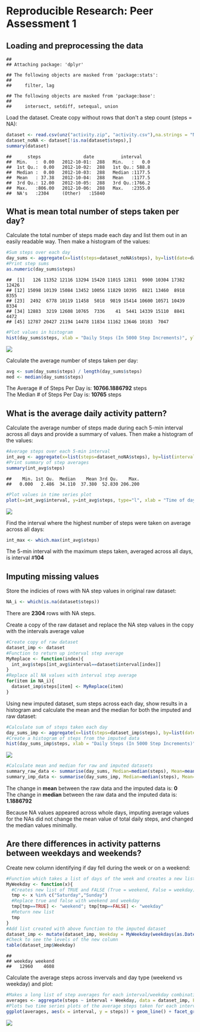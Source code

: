 # Reproducible Research: Peer Assessment 1


## Loading and preprocessing the data

```
## 
## Attaching package: 'dplyr'
```

```
## The following objects are masked from 'package:stats':
## 
##     filter, lag
```

```
## The following objects are masked from 'package:base':
## 
##     intersect, setdiff, setequal, union
```
Load the dataset. Create copy without rows that don't a step count (steps = NA):

```r
dataset <- read.csv(unz("activity.zip", "activity.csv"),na.strings = "NA")
dataset_noNA <- dataset[!is.na(dataset$steps),]
summary(dataset)
```

```
##      steps                date          interval     
##  Min.   :  0.00   2012-10-01:  288   Min.   :   0.0  
##  1st Qu.:  0.00   2012-10-02:  288   1st Qu.: 588.8  
##  Median :  0.00   2012-10-03:  288   Median :1177.5  
##  Mean   : 37.38   2012-10-04:  288   Mean   :1177.5  
##  3rd Qu.: 12.00   2012-10-05:  288   3rd Qu.:1766.2  
##  Max.   :806.00   2012-10-06:  288   Max.   :2355.0  
##  NA's   :2304     (Other)   :15840
```


## What is mean total number of steps taken per day?
Calculate the total number of steps made each day and list them out in an easily readable way. Then make a histogram of the values:

```r
#Sum steps over each day
day_sums <- aggregate(x=list(steps=dataset_noNA$steps), by=list(date=dataset_noNA$date), FUN=sum)
#Print step sums
as.numeric(day_sums$steps)
```

```
##  [1]   126 11352 12116 13294 15420 11015 12811  9900 10304 17382 12426
## [12] 15098 10139 15084 13452 10056 11829 10395  8821 13460  8918  8355
## [23]  2492  6778 10119 11458  5018  9819 15414 10600 10571 10439  8334
## [34] 12883  3219 12608 10765  7336    41  5441 14339 15110  8841  4472
## [45] 12787 20427 21194 14478 11834 11162 13646 10183  7047
```

```r
#Plot values in histogram
hist(day_sums$steps, xlab = "Daily Steps (In 5000 Step Increments)", ylab="# Of Days", main="") 
```

![](PA1_template_files/figure-html/unnamed-chunk-3-1.png)<!-- -->

Calculate the average number of steps taken per day:

```r
avg <- sum(day_sums$steps) / length(day_sums$steps)
med <- median(day_sums$steps)
```

The Average # of Steps Per Day is: **10766.1886792** steps   
The Median # of Steps Per Day is: **10765** steps

## What is the average daily activity pattern?
Calculate the average number of steps made during each 5-min interval across all days and provide a summary of values. Then make a histogram of the values:

```r
#Average steps over each 5-min interval
int_avg <- aggregate(x=list(steps=dataset_noNA$steps), by=list(interval=dataset_noNA$interval), FUN=mean)
#Print summary of step averages
summary(int_avg$steps)
```

```
##    Min. 1st Qu.  Median    Mean 3rd Qu.    Max. 
##   0.000   2.486  34.110  37.380  52.830 206.200
```

```r
#Plot values in time series plot
plot(x=int_avg$interval, y=int_avg$steps, type="l", xlab = "Time of day / 5-min", ylab="Steps", main="") 
```

![](PA1_template_files/figure-html/unnamed-chunk-5-1.png)<!-- -->

Find the interval where the highest number of steps were taken on average across all days:

```r
int_max <- which.max(int_avg$steps)
```

The 5-min interval with the maximum steps taken, averaged across all days, is interval \#**104**

## Imputing missing values
Store the indicies of rows with NA step values in original raw dataset:

```r
NA_i <- which(is.na(dataset$steps))
```
There are **2304** rows with NA steps.

Create a copy of the raw dataset and replace the NA step values in the copy with the intervals average value 

```r
#Create copy of raw dataset
dataset_imp <- dataset
#Function to return up interval step average
MyReplace <- function(index){
  int_avg$steps[int_avg$interval==dataset$interval[index]]
}
#Replace all NA values with interval step average
for(item in NA_i){
  dataset_imp$steps[item] <- MyReplace(item)
}
```

Using new imputed dataset, sum steps across each day, show results in a histogram and calculate the mean and the median for both the imputed and raw dataset:

```r
#Calculate sum of steps taken each day
day_sums_imp <- aggregate(x=list(steps=dataset_imp$steps), by=list(date=dataset_imp$date), FUN=sum)
#Create a histogram of steps from the imputed data
hist(day_sums_imp$steps, xlab = "Daily Steps (In 5000 Step Increments)", ylab="# Of Days", main="")
```

![](PA1_template_files/figure-html/unnamed-chunk-9-1.png)<!-- -->

```r
#Calculate mean and median for raw and imputed datasets
summary_raw_data <- summarise(day_sums, Median=median(steps), Mean=mean(steps))
summary_imp_data <- summarise(day_sums_imp, Median=median(steps), Mean=mean(steps))
```
The change in **mean** between the raw data and the imputed data is: **0**  
The change in **median** between the raw data and the imputed data is: **1.1886792**

Because NA values appeared across whole days, imputing average values for the NAs did not change the mean value of total daily steps, and changed the median values minimally.

## Are there differences in activity patterns between weekdays and weekends?
Create new column identifying if day fell during the week or on a weekend:

```r
#Function which takes a list of days of the week and creates a new list labelling weekdays vs. weekends 
MyWeekday <- function(x){
  #Creates new list of TRUE and FALSE (True = weekend, False = weekday)
  tmp <- x %in% c("Saturday","Sunday")
  #Replace true and false with weekend and weekday
  tmp[tmp==TRUE] <- "weekend"; tmp[tmp==FALSE] <- "weekday"
  #Return new list
  tmp
}
#Add list created with above function to the imputed dataset
dataset_imp <- mutate(dataset_imp, Weekday = MyWeekday(weekdays(as.Date(dataset_imp$date))))
#Check to see the levels of the new column
table(dataset_imp$Weekday)
```

```
## 
## weekday weekend 
##   12960    4608
```

Calculate the average steps across invervals and day type (weekend vs weekday) and plot:

```r
#Makes a long list of step averages for each interval/weekday combination (288 x 2 = 576 rows)
averages <- aggregate(steps ~ interval + Weekday, data = dataset_imp, FUN=mean)
#Plots two time series plots of the average steps taken for each interval. One plot for weekdays one plot for weekends
ggplot(averages, aes(x = interval, y = steps)) + geom_line() + facet_grid(Weekday~.) + xlab("Interval") + ylab("Avg. Steps")
```

![](PA1_template_files/figure-html/unnamed-chunk-11-1.png)<!-- -->

